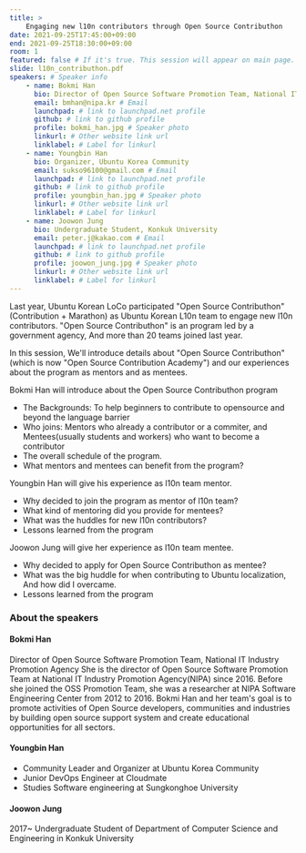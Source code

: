 ```yaml
---
title: >
    Engaging new l10n contributors through Open Source Contributhon 
date: 2021-09-25T17:45:00+09:00
end: 2021-09-25T18:30:00+09:00
room: 1
featured: false # If it's true. This session will appear on main page.
slide: l10n_contributhon.pdf
speakers: # Speaker info
    - name: Bokmi Han
      bio: Director of Open Source Software Promotion Team, National IT Industry Promotion Agency
      email: bmhan@nipa.kr # Email
      launchpad: # link to launchpad.net profile
      github: # link to github profile
      profile: bokmi_han.jpg # Speaker photo
      linkurl: # Other website link url
      linklabel: # Label for linkurl
    - name: Youngbin Han
      bio: Organizer, Ubuntu Korea Community
      email: sukso96100@gmail.com # Email
      launchpad: # link to launchpad.net profile
      github: # link to github profile
      profile: youngbin_han.jpg # Speaker photo
      linkurl: # Other website link url
      linklabel: # Label for linkurl
    - name: Joowon Jung
      bio: Undergraduate Student, Konkuk University
      email: peter.j@kakao.com # Email
      launchpad: # link to launchpad.net profile
      github: # link to github profile
      profile: joowon_jung.jpg # Speaker photo
      linkurl: # Other website link url
      linklabel: # Label for linkurl
---
```

Last year, Ubuntu Korean LoCo participated "Open Source Contributhon"(Contribution + Marathon) as Ubuntu Korean L10n team to engage new l10n contributors.
"Open Source Contributhon" is an program led by a government agency, And more than 20 teams joined last year.

In this session, We'll introduce details about "Open Source Contributhon"(which is now "Open Source Contribution Academy") and our experiences about the program as mentors and as mentees.

Bokmi Han will introduce about the Open Source Contributhon program
- The Backgrounds: To help beginners to contribute to opensource and beyond the language barrier
- Who joins: Mentors who already a contributor or a commiter, and Mentees(usually students and workers) who want to become a contributor
- The overall schedule of the program.
- What mentors and mentees can benefit from the program?

Youngbin Han will give his experience as l10n team mentor.
- Why decided to join the program as mentor of l10n team?
- What kind of mentoring did you provide for mentees?
- What was the huddles for new l10n contributors?
- Lessons learned from the program

Joowon Jung will give her experience as l10n team mentee.
- Why decided to apply for Open Source Contributhon as mentee?
- What was the big huddle for when contributing to Ubuntu localization, And how did I overcame.
- Lessons learned from the program

### About the speakers

#### Bokmi Han
Director of Open Source Software Promotion Team, National IT Industry Promotion Agency
She is the director of Open Source Software Promotion Team at National IT Industry Promotion Agency(NIPA) since 2016. Before she joined the OSS Promotion Team, she was a researcher at NIPA Software Engineering Center from 2012 to 2016. Bokmi Han and her team's goal is to promote activities of Open Source developers, communities and industries by building open source support system and create educational opportunities for all sectors.
#### Youngbin Han
 - Community Leader and Organizer at Ubuntu Korea Community
 - Junior DevOps Engineer at Cloudmate
 - Studies Software engineering at Sungkonghoe University

#### Joowon Jung
2017~ Undergraduate Student of Department of Computer Science and Engineering in Konkuk University
